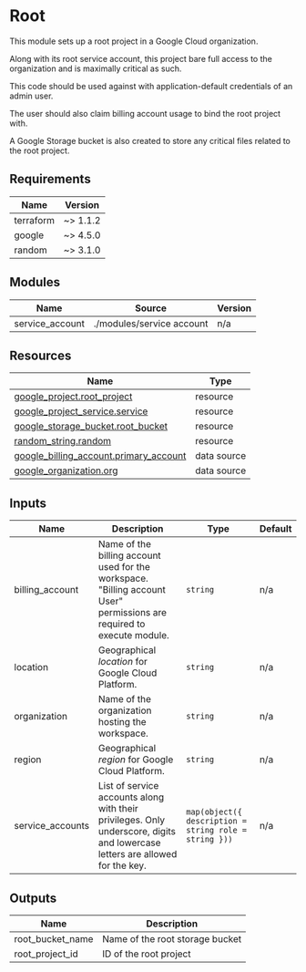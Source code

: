 <!-- BEGIN_TF_DOCS -->
# Root

This module sets up a root project in a Google Cloud organization.

Along with its root service account, this project bare full access to the organization and is maximally critical as such.

This code should be used against with application-default credentials of an admin user.

The user should also claim billing account usage to bind the root project with.

A Google Storage bucket is also created to store any critical files related to the root project.

## Requirements

| Name | Version |
|------|---------|
| terraform | ~> 1.1.2 |
| google | ~> 4.5.0 |
| random | ~> 3.1.0 |

## Modules

| Name | Source | Version |
|------|--------|---------|
| service\_account | ./modules/service account | n/a |

## Resources

| Name | Type |
|------|------|
| [google_project.root_project](https://registry.terraform.io/providers/hashicorp/google/latest/docs/resources/project) | resource |
| [google_project_service.service](https://registry.terraform.io/providers/hashicorp/google/latest/docs/resources/project_service) | resource |
| [google_storage_bucket.root_bucket](https://registry.terraform.io/providers/hashicorp/google/latest/docs/resources/storage_bucket) | resource |
| [random_string.random](https://registry.terraform.io/providers/hashicorp/random/latest/docs/resources/string) | resource |
| [google_billing_account.primary_account](https://registry.terraform.io/providers/hashicorp/google/latest/docs/data-sources/billing_account) | data source |
| [google_organization.org](https://registry.terraform.io/providers/hashicorp/google/latest/docs/data-sources/organization) | data source |

## Inputs

| Name | Description | Type | Default |
|------|-------------|------|---------|
| billing\_account | Name of the billing account used for the workspace. "Billing account User" permissions are required to execute module. | `string` | n/a |
| location | Geographical *location* for Google Cloud Platform. | `string` | n/a |
| organization | Name of the organization hosting the workspace. | `string` | n/a |
| region | Geographical *region* for Google Cloud Platform. | `string` | n/a |
| service\_accounts | List of service accounts along with their privileges. Only underscore, digits and lowercase letters are allowed for the key. | ```map(object({ description = string role = string }))``` | n/a |

## Outputs

| Name | Description |
|------|-------------|
| root\_bucket\_name | Name of the root storage bucket |
| root\_project\_id | ID of the root project |
<!-- END_TF_DOCS -->
